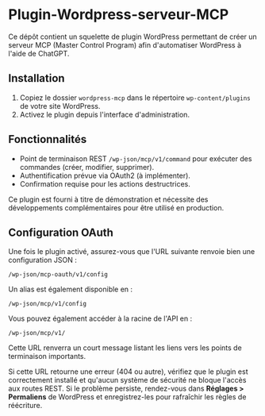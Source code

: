 # Plugin-Wordpress-serveur-MCP

Ce dépôt contient un squelette de plugin WordPress permettant de créer un serveur MCP (Master Control Program) afin d'automatiser WordPress à l'aide de ChatGPT.

## Installation

1. Copiez le dossier `wordpress-mcp` dans le répertoire `wp-content/plugins` de votre site WordPress.
2. Activez le plugin depuis l'interface d'administration.

## Fonctionnalités

- Point de terminaison REST `/wp-json/mcp/v1/command` pour exécuter des commandes (créer, modifier, supprimer).
- Authentification prévue via OAuth2 (à implémenter).
- Confirmation requise pour les actions destructrices.

Ce plugin est fourni à titre de démonstration et nécessite des développements complémentaires pour être utilisé en production.

## Configuration OAuth

Une fois le plugin activé, assurez-vous que l'URL suivante renvoie bien une configuration JSON :

```
/wp-json/mcp-oauth/v1/config
```

Un alias est également disponible en :

```
/wp-json/mcp/v1/config
```

Vous pouvez également accéder à la racine de l'API en :

```
/wp-json/mcp/v1/
```
Cette URL renverra un court message listant les liens vers les points de terminaison importants.

Si cette URL retourne une erreur (404 ou autre), vérifiez que le plugin est correctement installé et qu'aucun système de sécurité ne bloque l'accès aux routes REST.
Si le problème persiste, rendez-vous dans **Réglages > Permaliens** de WordPress et enregistrez-les pour rafraîchir les règles de réécriture.
